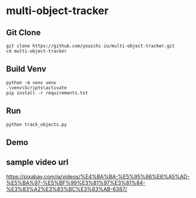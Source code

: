 # multi-object-tracker

## Git Clone
```
git clone https://github.com/youichi-io/multi-object-tracker.git
cd multi-object-tracker
```

## Build Venv
```
python -m venv venv
.\venv\Scripts\activate
pip install -r requirements.txt
```

## Run
```
python track_objects.py
```

## Demo

## sample video url
https://pixabay.com/ja/videos/%E4%BA%BA-%E5%95%86%E6%A5%AD-%E5%BA%97-%E5%BF%99%E3%81%97%E3%81%84-%E3%83%A2%E3%83%BC%E3%83%AB-6387/

